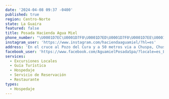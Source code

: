 ```yaml
---
date: '2024-04-08 09:37 -0400'
published: true
region: Centro-Norte
state: La Guaira
featured: false
title: Posada Hacienda Agua Miel
phone_number: "\U0001D7EC\U0001D7F0\U0001D7ED\U0001D7F0\U0001D7EE\U0001D7F0\U0001D7F2\U0001D7F3\U0001D7EE\U0001D7F3\U0001D7EE 0416-9018987"
instagram_user: 'https://www.instagram.com/haciendaaguamiel/?hl=es'
address: 'En el cruce al Pozo del Cura y a 50 metros via a Chuspa, Chuspa, Venezuela'
facebook_user: 'https://www.facebook.com/AguamielPosadaSpa/?locale=es_LA'
services:
  - Excursiones Locales
  - Guía Turística
  - Hospedaje
  - Servicio de Reservación
  - Restaurante
types:
  - Hospedaje
---
```


